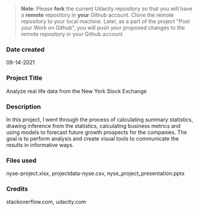 >**Note**: Please **fork** the current Udacity repository so that you will have a **remote** repository in **your** Github account. Clone the remote repository to your local machine. Later, as a part of the project "Post your Work on Github", you will push your proposed changes to the remote repository in your Github account.

### Date created
09-14-2021

### Project Title
Analyze real life data from the New York Stock Exchange

### Description
In this project, I went through the process of calculating summary statistics, drawing inference from the statistics, calculating business metrics and using models to forecast future growth prospects for the companies. The goal is to perform analysis and create visual tools to communicate the results in informative ways.


### Files used
nyse-project.xlsx, projectdata-nyse.csv, nyse_project_presentation.pptx


### Credits
stackoverflow.com, udacity.com

